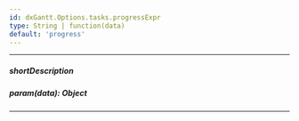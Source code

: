 ```yaml
---
id: dxGantt.Options.tasks.progressExpr
type: String | function(data)
default: 'progress'
---
```

---
##### shortDescription

##### param(data): Object

---
